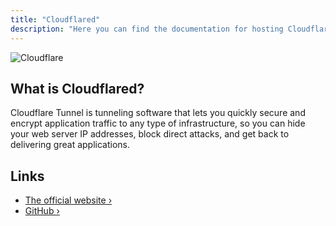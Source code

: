 ```yaml
---
title: "Cloudflared"
description: "Here you can find the documentation for hosting Cloudflared with Coolify."
---
```



![Cloudflare](https://avatars.githubusercontent.com/u/314135?s=200&v=4)

## What is Cloudflared?

Cloudflare Tunnel is tunneling software that lets you quickly secure and encrypt application traffic to any type of infrastructure, so you can hide your web server IP addresses, block direct attacks, and get back to delivering great applications.

## Links

- [The official website ›](https://www.cloudflare.com/products/tunnel?utm_source=coolify.io)
- [GitHub ›](https://github.com/cloudflare/cloudflared?utm_source=coolify.io)
